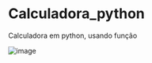 # Calculadora_python
Calculadora em python, usando função

![image](https://github.com/lukask028/Calculadora_python/assets/54475600/5426a9db-bf29-4b63-a830-41e39592002a)
